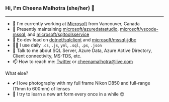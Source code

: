 ### Hi, I'm Cheena Malhotra (she/her) 👋
----

- 💼 I'm currently working at [Microsoft](https://github.com/microsoft) from Vancouver, Canada
- 🔧 Presently maintaining [microsoft/azuredatastudio](https://github.com/microsoft/azuredatastudio), [microsoft/vscode-mssql](https://github.com/microsoft/vscode-mssql), and [microsoft/sqltoolsservice](https://github.com/microsoft/sqltoolsservice)
- 🌱 Ex-dev lead on [dotnet/sqlclient](https://github.com/dotnet/sqlclient) and [microsoft/mssql-jdbc](https://github.com/microsoft/mssql-jdbc)
- 👩‍💻 I use daily `.cs`, `.js`, `yml`, `.sql`, `.ps`, `.json`
- 💬 Talk to me about SQL Server, Azure Data, Azure Active Directory, Client connectivity, MS-TDS, etc.
- 📫 How to reach me: [Twitter](https://twitter.com/cheenamalhotra) or cheenamalhotra@live.com

What else?
- 💕 I love photography with my full frame Nikon D850 and full-range (11mm to 600mm) of lenses
- 🎨 I try to learn a new art form every once in a while 😊
